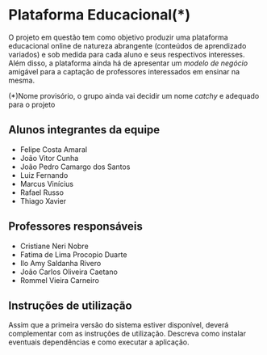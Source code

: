 # Plataforma Educacional(*)

O projeto em questão tem como objetivo produzir uma plataforma educacional online de natureza abrangente (conteúdos de aprendizado variados) e sob medida para cada aluno e seus respectivos interesses. Além disso, a plataforma ainda há de apresentar um *modelo de negócio* amigável para a captação de professores interessados em ensinar na mesma.

(\*)Nome provisório, o grupo ainda vai decidir um nome *catchy* e adequado para o projeto

## Alunos integrantes da equipe

* Felipe Costa Amaral
* João Vitor Cunha
* João Pedro Camargo dos Santos
* Luiz Fernando
* Marcus Vinícius
* Rafael Russo
* Thiago Xavier

## Professores responsáveis

* Cristiane Neri Nobre
* Fatima de Lima Procopio Duarte
* Ilo Amy Saldanha Rivero
* João Carlos Oliveira Caetano
* Rommel Vieira Carneiro

## Instruções de utilização

Assim que a primeira versão do sistema estiver disponível, deverá complementar com as instruções de utilização. Descreva como instalar eventuais dependências e como executar a aplicação.
